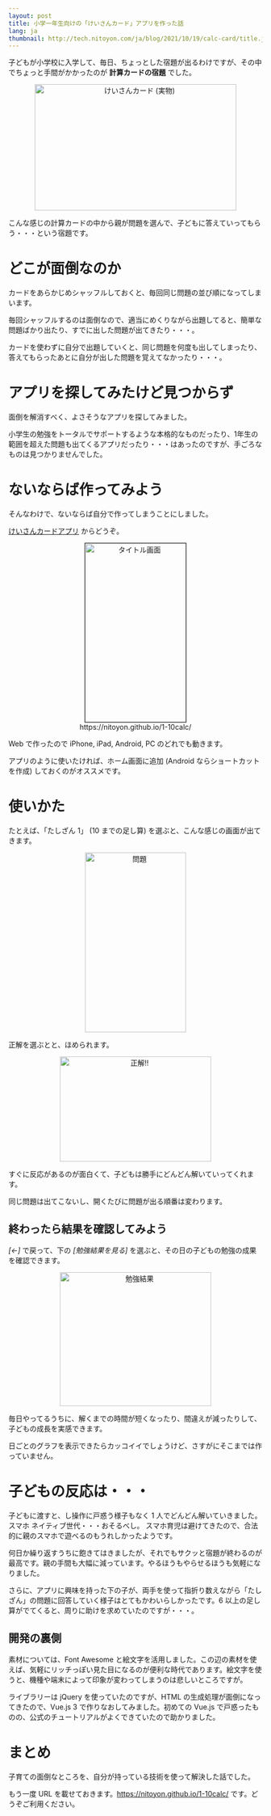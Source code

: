 ```yaml
---
layout: post
title: 小学一年生向けの「けいさんカード」アプリを作った話
lang: ja
thumbnail: http://tech.nitoyon.com/ja/blog/2021/10/19/calc-card/title.jpg
---
```

子どもが小学校に入学して、毎日、ちょっとした宿題が出るわけですが、その中でちょっと手間がかかったのが **計算カードの宿題** でした。

<center><img src="real-card.jpg" width="400" height="250" alt="けいさんカード (実物)"></center>

こんな感じの計算カードの中から親が問題を選んで、子どもに答えていってもらう・・・という宿題です。


どこが面倒なのか
================

カードをあらかじめシャッフルしておくと、毎回同じ問題の並び順になってしまいます。

毎回シャッフルするのは面倒なので、適当にめくりながら出題してると、簡単な問題ばかり出たり、すでに出した問題が出てきたり・・・。

カードを使わずに自分で出題していくと、同じ問題を何度も出してしまったり、答えてもらったあとに自分が出した問題を覚えてなかったり・・・。


アプリを探してみたけど見つからず
==============================

面倒を解消すべく、よさそうなアプリを探してみました。

小学生の勉強をトータルでサポートするような本格的なものだったり、1年生の範囲を超えた問題も出てくるアプリだったり・・・はあったのですが、手ごろなものは見つかりませんでした。

ないならば作ってみよう
======================

そんなわけで、ないならば自分で作ってしまうことにしました。

[けいさんカードアプリ](https://nitoyon.github.io/1-10calc/) からどうぞ。

<center>
<a href="https://nitoyon.github.io/1-10calc/"><img src="title.jpg" width="200" height="354" alt="タイトル画面" border="1"></a><br>
https://nitoyon.github.io/1-10calc/</center>

Web で作ったので iPhone, iPad, Android, PC のどれでも動きます。

アプリのように使いたければ、ホーム画面に追加 (Android ならショートカットを作成) しておくのがオススメです。

使いかた
========

たとえば、「たしざん 1」 (10 までの足し算) を選ぶと、こんな感じの画面が出てきます。

<center><img src="q.jpg" width="200" height="356" alt="問題"></center>

正解を選ぶとと、ほめられます。

<center><img src="ok.jpg" width="300" height="208" alt="正解!!"></center>

すぐに反応があるのが面白くて、子どもは勝手にどんどん解いていってくれます。

同じ問題は出てこないし、開くたびに問題が出る順番は変わります。

終わったら結果を確認してみよう
------------------------------

*[←]* で戻って、下の *[勉強結果を見る]* を選ぶと、その日の子どもの勉強の成果を確認できます。

<center><img src="result.jpg" width="300" height="265" alt="勉強結果"></center>

毎日やってるうちに、解くまでの時間が短くなったり、間違えが減ったりして、子どもの成長を実感できます。

日ごとのグラフを表示できたらカッコイイでしょうけど、さすがにそこまでは作っていません。


子どもの反応は・・・
====================

子どもに渡すと、し操作に戸惑う様子もなく 1 人でどんどん解いていきました。スマホ ネイティブ世代・・・おそるべし。
スマホ育児は避けてきたので、合法的に親のスマホで遊べるのもうれしかったようです。

何日か繰り返すうちに飽きてはきましたが、それでもサクッと宿題が終わるのが最高です。親の手間も大幅に減っています。やるほうもやらせるほうも気軽になりました。

さらに、アプリに興味を持った下の子が、両手を使って指折り数えながら「たしざん」の問題に回答していく様子はとてもかわいらしかったです。6 以上の足し算がでてくると、周りに助けを求めていたのですが・・・。

開発の裏側
----------

素材については、Font Awesome と絵文字を活用しました。この辺の素材を使えば、気軽にリッチっぽい見た目になるのが便利な時代であります。絵文字を使うと、機種や端末によって印象が変わってしまうのは悲しいところですが。

ライブラリーは jQuery を使っていたのですが、HTML の生成処理が面倒になってきたので、Vue.js 3 で作りなおしてみました。初めての Vue.js で戸惑ったものの、公式のチュートリアルがよくできていたので助かりました。


まとめ
======

子育ての面倒なところを、自分が持っている技術を使って解決した話でした。

もう一度 URL を載せておきます。https://nitoyon.github.io/1-10calc/ です。どうぞご利用ください。
